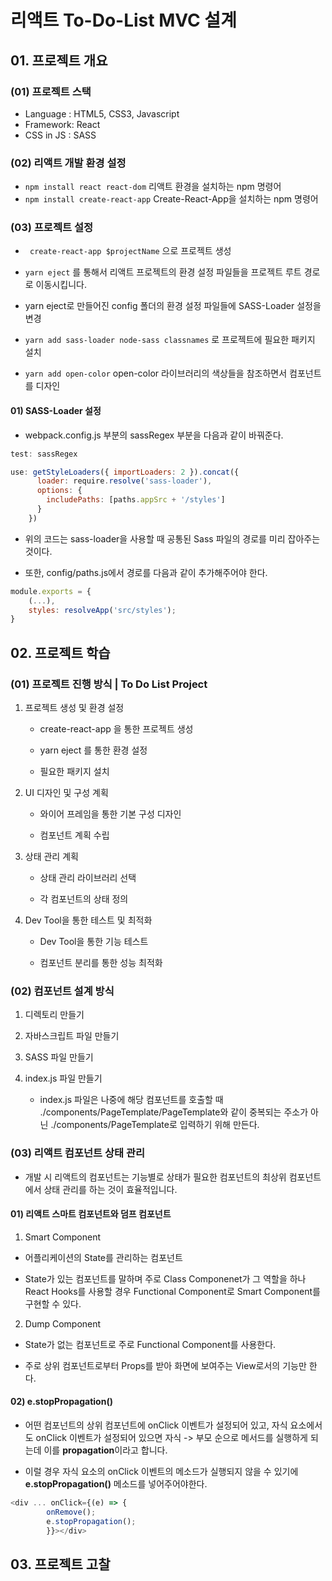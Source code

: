 # 리액트 To-Do-List MVC 설계

## 01. 프로젝트 개요

### (01) 프로젝트 스택

- Language : HTML5, CSS3, Javascript
- Framework: React
- CSS in JS : SASS

### (02) 리액트 개발 환경 설정

- ``` npm install react react-dom ``` 리액트 환경을 설치하는 npm 명령어
- ``` npm install create-react-app ``` Create-React-App을 설치하는 npm 명령어

### (03) 프로젝트 설정

- ``` create-react-app $projectName``` 으로 프로젝트 생성

- ``` yarn eject ``` 를 통해서 리액트 프로젝트의 환경 설정 파일들을 프로젝트 루트 경로로 이동시킵니다.

- yarn eject로 만들어진 config 폴더의 환경 설정 파일들에 SASS-Loader 설정을 변경

- ``` yarn add sass-loader node-sass classnames ``` 로 프로젝트에 필요한 패키지 설치

- ``` yarn add open-color ``` open-color 라이브러리의 색상들을 참조하면서 컴포넌트를 디자인

#### 01) SASS-Loader 설정

- webpack.config.js 부분의 sassRegex 부분을 다음과 같이 바꿔준다.
```javascript
test: sassRegex

use: getStyleLoaders({ importLoaders: 2 }).concat({
      loader: require.resolve('sass-loader'),
      options: {
        includePaths: [paths.appSrc + '/styles']
      }
    })
```
- 위의 코드는 sass-loader을 사용할 때 공통된 Sass 파일의 경로를 미리 잡아주는 것이다.

- 또한, config/paths.js에서 경로를 다음과 같이 추가해주어야 한다.

```javascript
module.exports = {
    (...),
    styles: resolveApp('src/styles');
}
```

## 02. 프로젝트 학습

### (01) 프로젝트 진행 방식 | To Do List Project

01. 프로젝트 생성 및 환경 설정

    - create-react-app 을 통한 프로젝트 생성

    - yarn eject 를 통한 환경 설정

    - 필요한 패키지 설치

02. UI 디자인 및 구성 계획

    - 와이어 프레임을 통한 기본 구성 디자인

    - 컴포넌트 계획 수립

03. 상태 관리 계획

    - 상태 관리 라이브러리 선택

    - 각 컴포넌트의 상태 정의

04. Dev Tool을 통한 테스트 및 최적화

    - Dev Tool을 통한 기능 테스트

    - 컴포넌트 분리를 통한 성능 최적화


### (02) 컴포넌트 설계 방식

01. 디렉토리 만들기

02. 자바스크립트 파일 만들기

03. SASS 파일 만들기

04. index.js 파일 만들기

    - index.js 파일은 나중에 해당 컴포넌트를 호출할 때 ./components/PageTemplate/PageTemplate와 같이 중복되는 주소가 아닌 ./components/PageTemplate로 입력하기 위해 만든다.

### (03) 리액트 컴포넌트 상태 관리

- 개발 시 리액트의 컴포넌트는 기능별로 상태가 필요한 컴포넌트의 최상위 컴포넌트에서 상태 관리를 하는 것이 효율적입니다.

#### 01) 리액트 스마트 컴포넌트와 덤프 컴포넌트

01. Smart Component 

- 어플리케이션의 State를 관리하는 컴포넌트

- State가 있는 컴포넌트를 말하며 주로 Class Componenet가 그 역할을 하나 React Hooks를 사용할 경우 Functional Component로 Smart Component를 구현할 수 있다.

02. Dump Component

- State가 없는 컴포넌트로 주로 Functional Component를 사용한다. 

- 주로 상위 컴포넌트로부터 Props를 받아 화면에 보여주는 View로서의 기능만 한다.

#### 02) e.stopPropagation()

- 어떤 컴포넌트의 상위 컴포넌트에 onClick 이벤트가 설정되어 있고, 자식 요소에서도 onClick 이벤트가 설정되어 있으면 자식 -> 부모 순으로 메서드를 실행하게 되는데 이를 **propagation**이라고 합니다.

- 이럴 경우 자식 요소의 onClick 이벤트의 메소드가 실행되지 않을 수 있기에 **e.stopPropagation()** 메소드를 넣어주어야한다.

```javascript
<div ... onClick={(e) => { 
        onRemove();
        e.stopPropagation();
        }}></div>
 ```
 
## 03. 프로젝트 고찰

